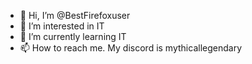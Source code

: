 - 👋 Hi, I’m @BestFirefoxuser
- 👀 I’m interested in IT
- 🌱 I’m currently learning IT
- 📫 How to reach me. My discord is mythicallegendary

<!---
BestFirefoxuser/BestFirefoxuser is a ✨ special ✨ repository because its `README.md` (this file) appears on your GitHub profile.
You can click the Preview link to take a look at your changes.
--->
